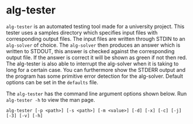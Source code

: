 # alg-tester
`alg-tester` is an automated  testing  tool  made  for  a  university project. This tester uses a samples directory which specifies input files with corresponding output files. The input files are  written through STDIN to an `alg-solver` of choice. The `alg-solver` then produces an answer which is written to STDOUT, this answer is checked against the corresponding output file. If the answer is correct it will be shown as green if not then red. The alg-tester is also able to interrupt the alg-solver when it is taking to long for a certain case. You can furthermore show the STDERR output and the program has some primitive error detection for the alg-solver. Default options can be set in the `defaults` file.

The `alg-tester` has the command line argument options shown below. Run `alg-tester -h` to view the man page. 
```
alg-tester [-p <path>] [-s <path>] [-m <value>] [-d] [-x] [-c] [-j] [-3] [-v] [-h]
```
